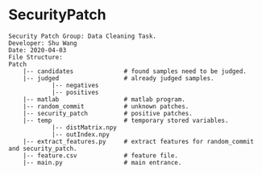 # SecurityPatch

    Security Patch Group: Data Cleaning Task.
    Developer: Shu Wang
    Date: 2020-04-03
    File Structure:
    Patch
        |-- candidates              # found samples need to be judged.
        |-- judged                  # already judged samples.
                |-- negatives
                |-- positives
        |-- matlab                  # matlab program.
        |-- random_commit           # unknown patches.
        |-- security_patch          # positive patches.
        |-- temp                    # temporary stored variables.
                |-- distMatrix.npy
                |-- outIndex.npy
        |-- extract_features.py     # extract features for random_commit and security_patch.
        |-- feature.csv             # feature file.
        |-- main.py                 # main entrance.
